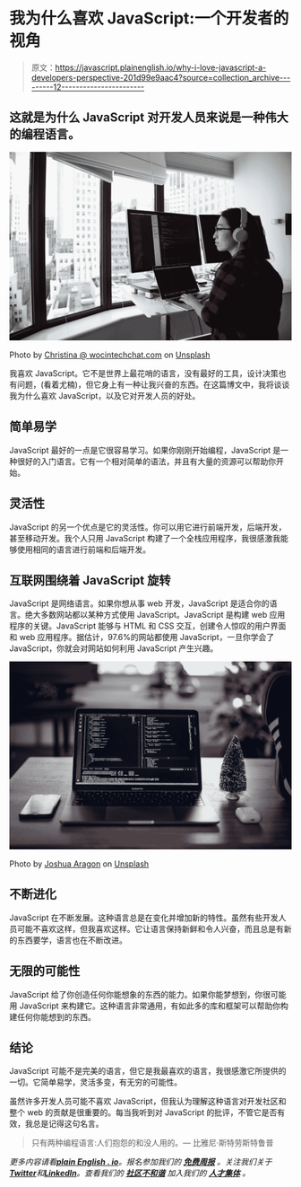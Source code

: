 # 我为什么喜欢 JavaScript:一个开发者的视角

> 原文：<https://javascript.plainenglish.io/why-i-love-javascript-a-developers-perspective-201d99e9aac4?source=collection_archive---------12----------------------->

## 这就是为什么 JavaScript 对开发人员来说是一种伟大的编程语言。

![](img/77a72c19f41dc20232393ceaaf1865df.png)

Photo by [Christina @ wocintechchat.com](https://unsplash.com/@wocintechchat?utm_source=medium&utm_medium=referral) on [Unsplash](https://unsplash.com?utm_source=medium&utm_medium=referral)

我喜欢 JavaScript。它不是世界上最花哨的语言，没有最好的工具，设计决策也有问题，(看着尤楠)，但它身上有一种让我兴奋的东西。在这篇博文中，我将谈谈我为什么喜欢 JavaScript，以及它对开发人员的好处。

## 简单易学

JavaScript 最好的一点是它很容易学习。如果你刚刚开始编程，JavaScript 是一种很好的入门语言。它有一个相对简单的语法，并且有大量的资源可以帮助你开始。

## 灵活性

JavaScript 的另一个优点是它的灵活性。你可以用它进行前端开发，后端开发，甚至移动开发。我个人只用 JavaScript 构建了一个全栈应用程序，我很感激我能够使用相同的语言进行前端和后端开发。

## 互联网围绕着 JavaScript 旋转

JavaScript 是网络语言。如果你想从事 web 开发，JavaScript 是适合你的语言。绝大多数网站都以某种方式使用 JavaScript。JavaScript 是构建 web 应用程序的关键。JavaScript 能够与 HTML 和 CSS 交互，创建令人惊叹的用户界面和 web 应用程序。据估计，97.6%的网站都使用 JavaScript，一旦你学会了 JavaScript，你就会对网站如何利用 JavaScript 产生兴趣。

![](img/1f060d04ba31e28cde93c8cb8a220843.png)

Photo by [Joshua Aragon](https://unsplash.com/@goshua13?utm_source=medium&utm_medium=referral) on [Unsplash](https://unsplash.com?utm_source=medium&utm_medium=referral)

## 不断进化

JavaScript 在不断发展。这种语言总是在变化并增加新的特性。虽然有些开发人员可能不喜欢这样，但我喜欢这样。它让语言保持新鲜和令人兴奋，而且总是有新的东西要学，语言也在不断改进。

## 无限的可能性

JavaScript 给了你创造任何你能想象的东西的能力。如果你能梦想到，你很可能用 JavaScript 来构建它。这种语言非常通用，有如此多的库和框架可以帮助你构建任何你能想到的东西。

## 结论

JavaScript 可能不是完美的语言，但它是我最喜欢的语言，我很感激它所提供的一切。它简单易学，灵活多变，有无穷的可能性。

虽然许多开发人员可能不喜欢 JavaScript，但我认为理解这种语言对开发社区和整个 web 的贡献是很重要的。每当我听到对 JavaScript 的批评，不管它是否有效，我总是记得这句名言。

> 只有两种编程语言:人们抱怨的和没人用的。— 比雅尼·斯特劳斯特鲁普

*更多内容请看*[***plain English . io***](https://plainenglish.io/)*。报名参加我们的* [***免费周报***](http://newsletter.plainenglish.io/) *。关注我们关于*[***Twitter***](https://twitter.com/inPlainEngHQ)**和*[***LinkedIn***](https://www.linkedin.com/company/inplainenglish/)*。查看我们的* [***社区不和谐***](https://discord.gg/GtDtUAvyhW) *加入我们的* [***人才集体***](https://inplainenglish.pallet.com/talent/welcome) *。**